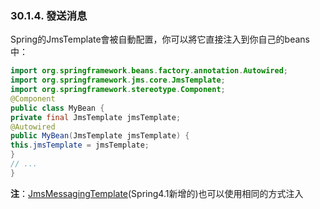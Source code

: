 ### 30.1.4. 發送消息

Spring的JmsTemplate會被自動配置，你可以將它直接注入到你自己的beans中：
```java
import org.springframework.beans.factory.annotation.Autowired;
import org.springframework.jms.core.JmsTemplate;
import org.springframework.stereotype.Component;
@Component
public class MyBean {
private final JmsTemplate jmsTemplate;
@Autowired
public MyBean(JmsTemplate jmsTemplate) {
this.jmsTemplate = jmsTemplate;
}
// ...
}
```

**注**：[JmsMessagingTemplate](http://docs.spring.io/spring/docs/4.1.4.RELEASE/javadoc-api/org/springframework/jms/core/JmsMessagingTemplate.html)(Spring4.1新增的)也可以使用相同的方式注入
